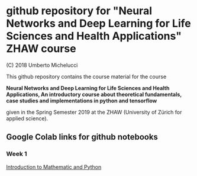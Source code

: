 # github repository for "Neural Networks and Deep Learning for Life Sciences and Health Applications" ZHAW course

(C) 2018 Umberto Michelucci

This github repository contains the course material for the course

**Neural Networks and Deep Learning for Life Sciences and Health Applications,
An introductory course about theoretical fundamentals, case studies
and implementations in python and tensorflow**

given in the Spring Semester 2019 at the ZHAW (University of Zürich for applied science).

## Google Colab links for github notebooks

### Week 1

[Introduction to Mathematic and Python](http://colab.research.google.com/michelucci/zhaw-dlcourse-spring2019/blob/master/Week%201%20-%20Mathematic%20introduction/Week%201%20-%20Linear%20Algebra%20and%20Python%20Introduction.ipynb)
